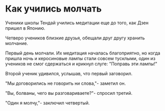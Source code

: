 # Как учились молчать

Ученики школы Тендай учились медитации еще до того, как Дзен пришел в Японию.

Четверо учеников близкие друзья, обещали друг другу хранить молчание.

Первый день молчали. Их медитация началась благоприятно, но когда пришла ночь и керосиновые лампы стали совсем тусклыми, один из учеников не смог сдержаться и крикнул слуге: "Поправь эти лампы!"

Второй ученик удивился, услышав, что первый заговорил.

"Мы договорились не говорить ни слова,"- заметил он.

"Вы, болваны, чего вы разговариваете?"- спросил третий.

"Один я молчу,"- заключил четвертый.